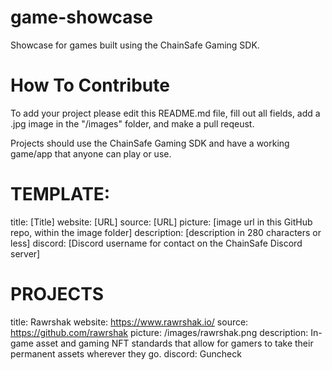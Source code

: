 # game-showcase
Showcase for games built using the ChainSafe Gaming SDK.

# How To Contribute

To add your project please edit this README.md file, fill out all fields, add a .jpg image in the "/images" folder, and make a pull reqeust.

Projects should use the ChainSafe Gaming SDK and have a working game/app that anyone can play or use.

# TEMPLATE:

title: [Title]
website: [URL]
source: [URL]
picture: [image url in this GitHub repo, within the image folder]
description: [description in 280 characters or less]
discord: [Discord username for contact on the ChainSafe Discord server]

# PROJECTS

title: Rawrshak
website: https://www.rawrshak.io/
source: https://github.com/rawrshak
picture: /images/rawrshak.png
description: In-game asset and gaming NFT standards that allow for gamers to take their permanent assets wherever they go.
discord: Guncheck
